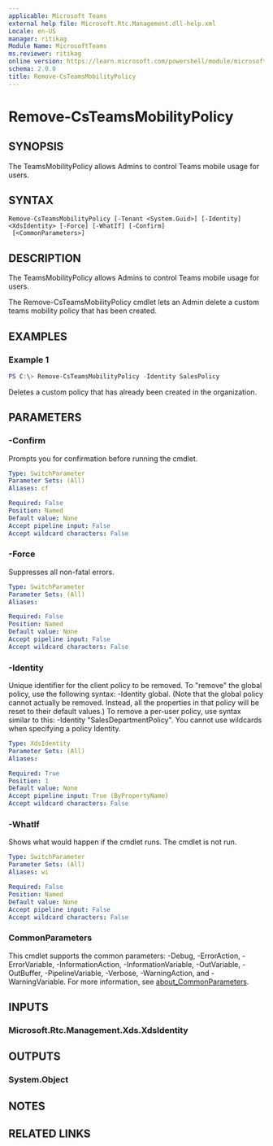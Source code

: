 ```yaml
---
applicable: Microsoft Teams
external help file: Microsoft.Rtc.Management.dll-help.xml
Locale: en-US
manager: ritikag
Module Name: MicrosoftTeams
ms.reviewer: ritikag
online version: https://learn.microsoft.com/powershell/module/microsoftteams/remove-csteamsmobilitypolicy
schema: 2.0.0
title: Remove-CsTeamsMobilityPolicy
---
```


# Remove-CsTeamsMobilityPolicy

## SYNOPSIS
The TeamsMobilityPolicy allows Admins to control Teams mobile usage for users.

## SYNTAX

```
Remove-CsTeamsMobilityPolicy [-Tenant <System.Guid>] [-Identity] <XdsIdentity> [-Force] [-WhatIf] [-Confirm]
 [<CommonParameters>]
```

## DESCRIPTION
The TeamsMobilityPolicy allows Admins to control Teams mobile usage for users.

The Remove-CsTeamsMobilityPolicy cmdlet lets an Admin delete a custom teams mobility policy that has been created.

## EXAMPLES

### Example 1
```powershell
PS C:\> Remove-CsTeamsMobilityPolicy -Identity SalesPolicy
```

Deletes a custom policy that has already been created in the organization.

## PARAMETERS

### -Confirm
Prompts you for confirmation before running the cmdlet.

```yaml
Type: SwitchParameter
Parameter Sets: (All)
Aliases: cf

Required: False
Position: Named
Default value: None
Accept pipeline input: False
Accept wildcard characters: False
```

### -Force
Suppresses all non-fatal errors.

```yaml
Type: SwitchParameter
Parameter Sets: (All)
Aliases:

Required: False
Position: Named
Default value: None
Accept pipeline input: False
Accept wildcard characters: False
```

### -Identity
Unique identifier for the client policy to be removed. To "remove" the global policy, use the following syntax: -Identity global. (Note that the global policy cannot actually be removed. Instead, all the properties in that policy will be reset to their default values.) To remove a per-user policy, use syntax similar to this: -Identity "SalesDepartmentPolicy". You cannot use wildcards when specifying a policy Identity.

```yaml
Type: XdsIdentity
Parameter Sets: (All)
Aliases:

Required: True
Position: 1
Default value: None
Accept pipeline input: True (ByPropertyName)
Accept wildcard characters: False
```

### -WhatIf
Shows what would happen if the cmdlet runs.
The cmdlet is not run.

```yaml
Type: SwitchParameter
Parameter Sets: (All)
Aliases: wi

Required: False
Position: Named
Default value: None
Accept pipeline input: False
Accept wildcard characters: False
```

### CommonParameters
This cmdlet supports the common parameters: -Debug, -ErrorAction, -ErrorVariable, -InformationAction, -InformationVariable, -OutVariable, -OutBuffer, -PipelineVariable, -Verbose, -WarningAction, and -WarningVariable. For more information, see [about_CommonParameters](http://go.microsoft.com/fwlink/?LinkID=113216).

## INPUTS

### Microsoft.Rtc.Management.Xds.XdsIdentity

## OUTPUTS

### System.Object

## NOTES

## RELATED LINKS
